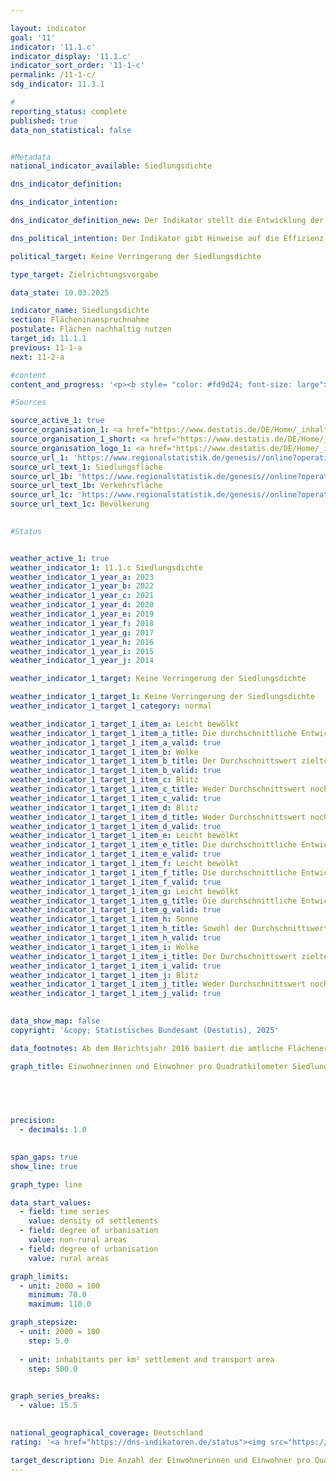 ```yaml
---

layout: indicator        
goal: '11'        
indicator: '11.1.c'        
indicator_display: '11.1.c'        
indicator_sort_order: '11-1-c'        
permalink: /11-1-c/        
sdg_indicator: 11.3.1        

#
reporting_status: complete        
published: true        
data_non_statistical: false        


#Metadata        
national_indicator_available: Siedlungsdichte        

dns_indicator_definition:         

dns_indicator_intention:         

dns_indicator_definition_new: Der Indikator stellt die Entwicklung der Bevölkerung pro Quadratkilometer Siedlungs- und Verkehrsfläche im Vergleich zum Basisjahr 2000&nbsp;dar.        

dns_political_intention: Der Indikator gibt Hinweise auf die Effizienz der Siedlungsflächennutzung. Er soll die Auswirkungen von flächensparenden Maßnahmen beim Neubau und bei der Innenentwicklung, wie der Reduzierung von Wohnungs- und Gewerbeleerstand sowie Nachverdichtungen und Erhöhung der Baudichte widerspiegeln.        

political_target: Keine Verringerung der Siedlungsdichte        

type_target: Zielrichtungsvorgabe        

data_state: 10.03.2025        

indicator_name: Siedlungsdichte        
section: Flächeninanspruchnahme        
postulate: Flächen nachhaltig nutzen        
target_id: 11.1.1        
previous: 11-1-a        
next: 11-2-a        

#content         
content_and_progress: '<p><b style= "color: #fd9d24; font-size: large">11.1.c Siedlungsdichte</b><br><br>Die Siedlungsdichte beschreibt das Verhältnis der Einwohnerzahl zur Siedlungs- und Verkehrsfläche (SuV) und unterscheidet sich damit von der Bevölkerungsdichte, die sich auf die Gesamtfläche des Bundesgebiets bezieht. Zur Siedlungsfläche zählen neben Wohnbauflächen auch Flächen mit speziellen Nutzungen wie Krankenhäuser, Schulen, Industrie- und Gewerbegebiete, Mischgebiete sowie Sport-, Freizeit- und Erholungsflächen. Sowohl Veränderungen der Einwohnerzahl als auch Ausdehnungen der SuV wirken sich auf die Siedlungsdichte aus.<br><br>Die Siedlungsdichte variiert deutlich zwischen <i>ländlichen</i> und <i>nicht-ländlichen</i> Gebieten. Die Einteilung erfolgt nach der Typisierung des Thünen-Instituts, das Kreise und kreisfreie Städte anhand von Kriterien wie Siedlungsdichte, Anteil land- und forstwirtschaftlich genutzter Flächen sowie Erreichbarkeit größerer Zentren klassifiziert. Da die Definition von <i>ländlich</i> auch die Siedlungsdichte berücksichtigt, sind Unterschiede im Indikator zwischen ländlichen und nicht-ländlichen Gebieten teilweise durch die Klassifikation selbst bedingt. So kann ein Anstieg der Siedlungsdichte in einem ländlichen Gebiet dazu führen, dass dieses künftig als nicht-ländlich eingestuft wird.<br><br>Zwischen 2000&nbsp;und 2011&nbsp;nahm die Siedlungsdichte in beiden Gebietstypen ab&nbsp;–&nbsp;in ländlichen Gebieten um 12&nbsp;%, in nicht-ländlichen um 5&nbsp;%. Seit 2011&nbsp;liegt der Indikatorwert für Deutschland insgesamt relativ konstant bei etwa 1&nbsp;670&nbsp;Einwohnerinnen und Einwohnern pro Quadratkilometer SuV, was etwa 90&nbsp;% des Werts von 2000&nbsp;entspricht. In nicht-ländlichen Gebieten steigt die Siedlungsdichte seit 2011&nbsp;wieder an und erreichte 2023&nbsp;mit 3&nbsp;384&nbsp;Einwohnerinnen und Einwohnern pro Quadratkilometer SuV nahezu das Niveau von 2000.<br><br>Ein Vergleich der Entwicklungen von SuV und Bevölkerungszahlen zeigt unterschiedliche Trends der beiden Einflussfaktoren: Während die SuV seit 2000&nbsp;kontinuierlich gewachsen ist, ging die Bevölkerung zwischen 2000&nbsp;und 2011&nbsp;zunächst zurück, was den Rückgang der Siedlungsdichte erklärt. Seit 2011&nbsp;steigen die Bevölkerungszahlen wieder, weshalb der Indikator seitdem weitgehend konstant geblieben ist. Der Anteil der SuV an der jeweiligen Gesamtfläche liegt 2023&nbsp;in ländlichen Gebieten mit 12,3&nbsp;% deutlich unter dem in nicht-ländlichen Gebieten mit 36,8&nbsp;%. Der Flächenzuwachs der SuV betrifft beide Gebietstypen, fiel jedoch in ländlichen Gebieten mit 17,4&nbsp;% (2023&nbsp;im Vergleich zu 2000) deutlich stärker aus als in nicht-ländlichen mit 9,3&nbsp;%. Gleichzeitig war der Bevölkerungsanstieg seit 2011&nbsp;in ländlichen Gebieten schwächer, weshalb die Siedlungsdichte dort leicht zurückging.<br><br>Nach der Definition des Thünen-Instituts lebten 2023&nbsp;rund 43&nbsp;% der Bevölkerung in nicht-ländlichen und 57&nbsp;% in ländlichen Gebieten. Gleichzeitig entfielen rund 80&nbsp;% der Siedlungs- und Verkehrsfläche auf ländliche Gebiete. Das politisch festgelegte Ziel sieht vor, die Anzahl der Einwohnerinnen und Einwohner pro Quadratkilometer SuV zu erhöhen. Aufgrund der stagnierenden Entwicklung in den letzten Jahren wird dieses Ziel jedoch nicht oder nur in geringem Maße erreicht.<br><br>Datengrundlage sind die Bevölkerungsstatistik sowie die Flächenerhebung nach Art der tatsächlichen Nutzung (amtliche Flächenstatistik) des Statistischen Bundesamts. Die Länder harmonisieren ihre Liegenschaftskataster, was in den letzten Jahren zu Neuzuordnungen von Flächen führte&nbsp;–&nbsp;auch ohne tatsächliche Nutzungsänderungen. Im Jahr 2016&nbsp;wurde ein neuer Nutzungsartenkatalog eingeführt, was Auswirkungen auf die amtliche Flächenstatistik hatte und die Vergleichbarkeit mit den Vorjahren erschwert. Um dennoch aussagekräftige Zeitvergleiche zu ermöglichen, wurden die Daten auf Basis des Zensus 2011&nbsp;und der Flächenerhebung 2016&nbsp;rückgerechnet.<br><br>Eine erneute Erweiterung des Nutzungsartenverzeichnisses erfolgte 2023&nbsp;mit der Einführung einer neuen Modellierung der Geoinformationen des amtlichen Vermessungswesens (GEOInfoDok), die mit geänderten Modellierungskriterien für die tatsächliche Nutzung einherging. Um Beeinträchtigungen des Flächenindikators durch diesen Methodenwechsel möglichst gering zu halten, werden Effekte, die keiner realen Veränderung entsprechen, aus der Berechnung herausgenommen. Da die Migration zur neuen GEOInfoDok in den Landesvermessungsverwaltungen zu unterschiedlichen Zeitpunkten abgeschlossen wird, können diese Effekte je nach Bundesland zu unterschiedlichen Zeitpunkten auftreten und sich über mehrere Jahre hinweg auf die Ergebnisse auswirken. Mittelfristig wird der Methodenwechsel zu deutlichen Qualitätsverbesserungen in der Flächenstatistik führen.<br><br>Der Indikator weist inhaltliche Querbezüge zum Indikator <a href="https://dns-indikatoren.de/11-1-a">11.1.a</a> <i>Anstieg der Siedlungs- und Verkehrsfläche</i> auf.</p>'                

#Sources        

source_active_1: true
source_organisation_1: <a href="https://www.destatis.de/DE/Home/_inhalt.html" target="_blank">Statistisches Bundesamt</a>
source_organisation_1_short: <a href="https://www.destatis.de/DE/Home/_inhalt.html" target="_blank">Statistisches Bundesamt</a>
source_organisation_logo_1: <a href="https://www.destatis.de/DE/Home/_inhalt.html" target="_blank"><img src="https://dns-indikatoren.de/public/OrgImgDe/destatis.png" alt="Statistisches Bundesamt" title=" Klicken Sie hier um zur Homepage der Organisation Statistisches Bundesamt zu gelangen." style="height:60px; width:148px; border:transparent"/></a>
source_url_1: 'https://www.regionalstatistik.de/genesis//online?operation=table&code=33111-02-01-4&bypass=true&levelindex=1&levelid=1713517838976#abreadcrumb'
source_url_text_1: Siedlungsfläche
source_url_1b: 'https://www.regionalstatistik.de/genesis//online?operation=table&code=33111-03-01-4&bypass=true&levelindex=1&levelid=1713517838976#abreadcrumb'
source_url_text_1b: Verkehrsfläche
source_url_1c: 'https://www.regionalstatistik.de/genesis//online?operation=table&code=12411-01-01-4&bypass=true&levelindex=1&levelid=1713517974290#abreadcrumb'
source_url_text_1c: Bevölkerung
        

#Status        


weather_active_1: true
weather_indicator_1: 11.1.c Siedlungsdichte
weather_indicator_1_year_a: 2023
weather_indicator_1_year_b: 2022
weather_indicator_1_year_c: 2021
weather_indicator_1_year_d: 2020
weather_indicator_1_year_e: 2019
weather_indicator_1_year_f: 2018
weather_indicator_1_year_g: 2017
weather_indicator_1_year_h: 2016
weather_indicator_1_year_i: 2015
weather_indicator_1_year_j: 2014

weather_indicator_1_target: Keine Verringerung der Siedlungsdichte

weather_indicator_1_target_1: Keine Verringerung der Siedlungsdichte
weather_indicator_1_target_1_category: normal

weather_indicator_1_target_1_item_a: Leicht bewölkt
weather_indicator_1_target_1_item_a_title: Die durchschnittliche Entwicklung zielte in 2023 in die richtige Richtung, im vorangegangenen Jahr ergab sich jedoch eine Entwicklung in die falsche Richtung oder gar keine Veränderung.
weather_indicator_1_target_1_item_a_valid: true
weather_indicator_1_target_1_item_b: Wolke
weather_indicator_1_target_1_item_b_title: Der Durchschnittswert zielte in 2022 in die falsche Richtung oder zeigt eine Stagnation an, im vorangegangenen Jahr zeigte sich jedoch eine Wende in die gewünschte Richtung.
weather_indicator_1_target_1_item_b_valid: true
weather_indicator_1_target_1_item_c: Blitz
weather_indicator_1_target_1_item_c_title: Weder Durchschnittswert noch die vorherige Veränderung deuten in 2021 in die richtige Richtung.
weather_indicator_1_target_1_item_c_valid: true
weather_indicator_1_target_1_item_d: Blitz
weather_indicator_1_target_1_item_d_title: Weder Durchschnittswert noch die vorherige Veränderung deuten in 2020 in die richtige Richtung.
weather_indicator_1_target_1_item_d_valid: true
weather_indicator_1_target_1_item_e: Leicht bewölkt
weather_indicator_1_target_1_item_e_title: Die durchschnittliche Entwicklung zielte in 2019 in die richtige Richtung, im vorangegangenen Jahr ergab sich jedoch eine Entwicklung in die falsche Richtung oder gar keine Veränderung.
weather_indicator_1_target_1_item_e_valid: true
weather_indicator_1_target_1_item_f: Leicht bewölkt
weather_indicator_1_target_1_item_f_title: Die durchschnittliche Entwicklung zielte in 2018 in die richtige Richtung, im vorangegangenen Jahr ergab sich jedoch eine Entwicklung in die falsche Richtung oder gar keine Veränderung.
weather_indicator_1_target_1_item_f_valid: true
weather_indicator_1_target_1_item_g: Leicht bewölkt
weather_indicator_1_target_1_item_g_title: Die durchschnittliche Entwicklung zielte in 2017 in die richtige Richtung, im vorangegangenen Jahr ergab sich jedoch eine Entwicklung in die falsche Richtung oder gar keine Veränderung.
weather_indicator_1_target_1_item_g_valid: true
weather_indicator_1_target_1_item_h: Sonne
weather_indicator_1_target_1_item_h_title: Sowohl der Durchschnittswert als auch die vorangegangene jährliche Veränderung deuteten in 2016 in die richtige Richtung.
weather_indicator_1_target_1_item_h_valid: true
weather_indicator_1_target_1_item_i: Wolke
weather_indicator_1_target_1_item_i_title: Der Durchschnittswert zielte in 2015 in die falsche Richtung oder zeigt eine Stagnation an, im vorangegangenen Jahr zeigte sich jedoch eine Wende in die gewünschte Richtung.
weather_indicator_1_target_1_item_i_valid: true
weather_indicator_1_target_1_item_j: Blitz
weather_indicator_1_target_1_item_j_title: Weder Durchschnittswert noch die vorherige Veränderung deuten in 2014 in die richtige Richtung.
weather_indicator_1_target_1_item_j_valid: true        
        

data_show_map: false        
copyright: '&copy; Statistisches Bundesamt (Destatis), 2025'        

data_footnotes: Ab dem Berichtsjahr 2016 basiert die amtliche Flächenerhebung auf dem Amtlichen Liegenschaftskataster-Informationssystem (ALKIS).<br>• Mit der Umstellung der Dokumentation zur Modellierung der Geoinformationen des amtlichen Vermessungswesens von Version 6.0.1 auf 7.1.2 im Jahr 2023 wurde das Nutzungsartenverzeichnis nochmals erweitert. Dadurch ist der Vergleich zu den Vorjahren beeinträchtigt und die Berechnung von Veränderungen erschwert. Die nach der Umstellung ermittelte Siedlungs- und Verkehrsfläche enthält weitgehend dieselben Nutzungsarten wie zuvor. <br>• Die Daten basieren auf einer Sonderauswertung und sind nicht öffentlich zugänglich.<br>• Die Angaben zu den Jahreswerten und dem geleitenden Durchschnitt für die Jahre 2020 bis 2022 sind korrigiert worden. Für den genannten Zeitraum wurden im größeren Umfang von der Vermessungsverwaltung Umklassifizierungen von Vegetations- zu Verkehrsflächen vorgenommen, die keiner Veränderung der Flächennutzung  in der Realität entsprechen. Die vorliegenden Ergebnisse sind um diese Umklassifizierungen bereinigt.        

graph_title: Einwohnerinnen und Einwohner pro Quadratkilometer Siedlungs- und Verkehrsfläche        

        

        

precision: 
  - decimals: 1.0
            

span_gaps: true        
show_line: true        

graph_type: line                

data_start_values: 
  - field: time series
    value: density of settlements
  - field: degree of urbanisation
    value: non-rural areas
  - field: degree of urbanisation
    value: rural areas        

graph_limits: 
  - unit: 2000 = 100
    minimum: 70.0
    maximum: 110.0        

graph_stepsize: 
  - unit: 2000 = 100
    step: 5.0
    
  - unit: inhabitants per km² settlement and transport area
    step: 500.0
            

graph_series_breaks: 
  - value: 15.5
                            

national_geographical_coverage: Deutschland                
rating: '<a href="https://dns-indikatoren.de/status"><img src="https://sdg-indikatoren.de/public/Wettersymbole/Leicht bewölkt.png" title="Die durchschnittliche Entwicklung zielte in 2023 in die richtige Richtung, im vorangegangenen Jahr ergab sich jedoch eine Entwicklung in die falsche Richtung oder gar keine Veränderung." alt="Wettersymbol Leicht bewölkt"/></a>'        

target_description: Die Anzahl der Einwohnerinnen und Einwohner pro Quadratkilometer Siedlungs- und Verkehrsfläche soll gesteigert werden.<br><br>• Da der Wert des Indikators 11.1.c im Jahr 2023&nbsp;gesunken, im Durchschnitt der letzten sechs Jahre jedoch leicht gestiegen ist, wird der Indikator 11.1.c für das Jahr 2023&nbsp;mit <b>leicht bewölkt</b> bewertet.        
---
```


